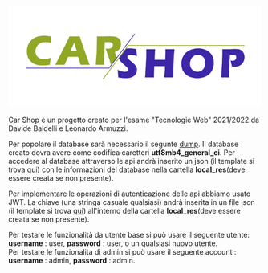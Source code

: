 <img src="src_img/carshopcolor.png" height="200">

Car Shop è un progetto creato per l'esame "Tecnologie Web" 2021/2022 da Davide Baldelli e Leonardo Armuzzi.

Per popolare il database sarà necessario il segunte [dump](res/prog_tw.sql). Il database creato dovra avere come codifica caretteri **utf8mb4_general_ci**. Per accedere al database attraverso le api andrà inserito un json (il template si trova [qui](res/db_cred.json)) con le informazioni del database nella cartella **local_res**(deve essere creata se non presente). 

Per implementare le operazioni di autenticazione delle api abbiamo usato JWT. La chiave (una stringa casuale qualsiasi) andrà inserita in un file json (il template si trova [qui](res/token_secret.json)) all'interno della cartella **local_res**(deve essere creata se non presente).

Per testare le funzionalità da utente base si può usare il seguente utente: **username** : user, **password** : user, o un qualsiasi nuovo utente.<br/>
Per testare le funzionalita di admin si può usare il seguente account : **username** : admin, **password** : admin.

